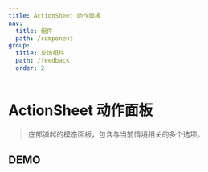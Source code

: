 ```yaml
---
title: ActionSheet 动作面板
nav:
  title: 组件
  path: /component
group:
  title: 反馈组件
  path: /feedback
  order: 2
---
```


# ActionSheet 动作面板

> 底部弹起的模态面板，包含与当前情境相关的多个选项。

## DEMO

<code src="./demo/doc.tsx"></code>

<API src="./action-sheet.tsx"></API>

